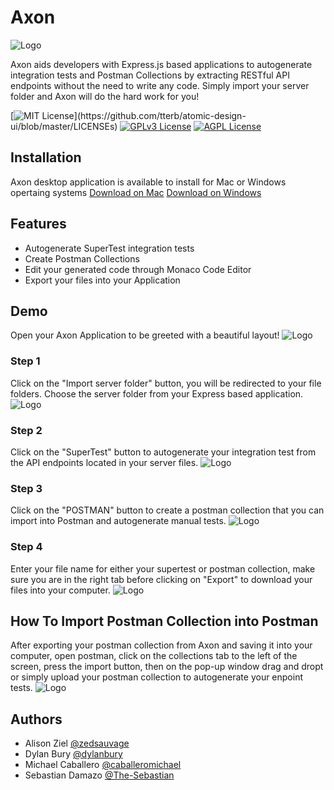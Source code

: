 # Axon
![Logo](https://imgur.com/pUUqjab.png)

 Axon aids developers with Express.js based applications to autogenerate integration tests and Postman Collections by extracting RESTful API endpoints without the need to write any code. Simply import your server folder and Axon will do the hard work for you!

[![MIT License](https://img.shields.io/apm/l/atomic-design-ui.svg?)](https://github.com/tterb/atomic-design-ui/blob/master/LICENSEs)  [![GPLv3 License](https://img.shields.io/badge/License-GPL%20v3-yellow.svg)](https://opensource.org/licenses/)  [![AGPL License](https://img.shields.io/badge/license-AGPL-blue.svg)](http://www.gnu.org/licenses/agpl-3.0)
## Installation
Axon desktop application is available to install for Mac or Windows opertaing systems
[Download on Mac]()
[Download on Windows]()
## Features
- Autogenerate SuperTest integration tests
- Create Postman Collections
- Edit your generated code through Monaco Code Editor
- Export your files into your Application
## Demo
Open your Axon Application to be greeted with a beautiful layout!
  ![Logo](https://imgur.com/LoaJbqy.png)
  ### Step 1
Click on the "Import server folder" button, you will be redirected to your file folders. Choose the server folder from your Express based application.
  ![Logo](https://imgur.com/1t5quV4.png)
  ### Step 2
Click on the "SuperTest" button to autogenerate your integration test from the API endpoints located in your server files.
  ![Logo](https://imgur.com/ywnmG0g.png)
  ### Step 3
Click on the "POSTMAN" button to create a postman collection that you can import into Postman and autogenerate manual tests.
  ![Logo](https://imgur.com/RzzsQlP.png)
  ### Step 4
Enter your file name for either your supertest or postman collection, make sure you are in the right tab before clicking on "Export" to download your files into your computer.
 ![Logo](https://imgur.com/PhxwbyR.png)
## How To Import Postman Collection into Postman
After exporting your postman collection from Axon and saving it into your computer, open postman, click on the collections tab to the left of the screen, press the import button, then on the pop-up window drag and dropt or simply upload your postman collection to autogenerate your enpoint tests.
   ![Logo](https://imgur.com/WtX2bhN.png)
## Authors
- Alison Ziel [@zedsauvage](https://github.com/zedsauvage)
- Dylan Bury [@dylanbury](https://github.com/dylanbury)
- Michael Caballero [@caballeromichael](https://github.com/caballeromichael)
- Sebastian Damazo [@The-Sebastian](https://github.com/The-Sebastian)